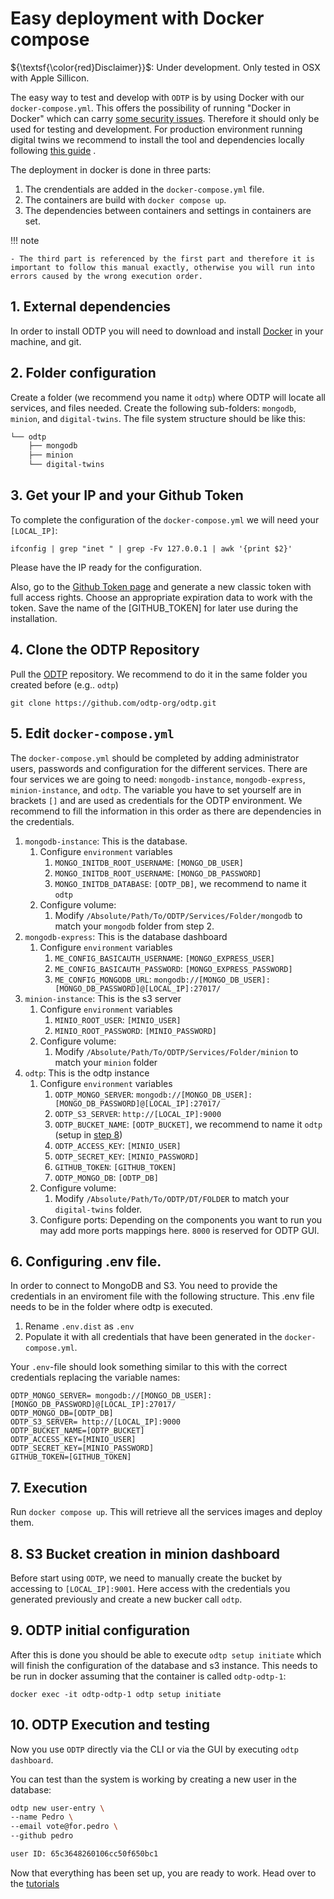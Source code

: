 # Easy deployment with Docker compose

${\textsf{\color{red}Disclaimer}}$: Under development. Only tested in OSX with Apple Sillicon. 

The easy way to test and develop with `ODTP` is by using Docker with our `docker-compose.yml`.
This offers the possibility of running "Docker in Docker" which can carry [some security issues](https://jpetazzo.github.io/2015/09/03/do-not-use-docker-in-docker-for-ci/). Therefore it should only be used for testing and development.
For production environment running digital twins we recommend to install the tool and dependencies locally following [this guide](odtp-local-installation.md)
. 

The deployment in docker is done in three parts:
1. The crendentials are added in the `docker-compose.yml` file.
2. The containers are build with `docker compose up`.
3. The dependencies between containers and settings in containers are set.

!!! note

    - The third part is referenced by the first part and therefore it is important to follow this manual exactly, otherwise you will run into errors caused by the wrong execution order.

## 1. External dependencies

In order to install ODTP you will need to download and install [Docker](https://www.docker.com/) in your machine, and git. 

## 2. Folder configuration 
Create a folder (we recommend you name it `odtp`) where ODTP will locate all services, and files needed.
Create the following sub-folders: `mongodb`, `minion`, and `digital-twins`.
The file system structure should be like this:

```bash
└── odtp
    ├── mongodb
    ├── minion
    └── digital-twins
```

## 3. Get your IP and your Github Token
To complete the configuration of the `docker-compose.yml` we will need your `[LOCAL_IP]`: 

```
ifconfig | grep "inet " | grep -Fv 127.0.0.1 | awk '{print $2}'
```

Please have the IP ready for the configuration.

Also, go to the [Github Token page](https://github.com/settings/tokens) and generate a new classic token with full access rights.
Choose an appropriate expiration data to work with the token.
Save the name of the [GITHUB_TOKEN] for later use during the installation.

## 4. Clone the ODTP Repository
Pull the [ODTP](https://github.com/odtp-org/odtp/tree/main) repository.
We recommend to do it in the same folder you created before (e.g.. `odtp`)

```
git clone https://github.com/odtp-org/odtp.git
```

## 5. Edit `docker-compose.yml` 
The `docker-compose.yml` should be completed by adding administrator users, passwords and configuration for the different services.
There are four services we are going to need: `mongodb-instance`, `mongodb-express`, `minion-instance`, and `odtp`.
The variable you have to set yourself are in brackets `[]` and are used as credentials for the ODTP environment.
We recommend to fill the information in this order as there are dependencies in the credentials.

1. `mongodb-instance`: This is the database.
    1. Configure `environment` variables
        1. `MONGO_INITDB_ROOT_USERNAME`: `[MONGO_DB_USER]`
        2. `MONGO_INITDB_ROOT_USERNAME`: `[MONGO_DB_PASSWORD]`
        3. `MONGO_INITDB_DATABASE`: `[ODTP_DB]`, we recommend to name it `odtp`
    2. Configure volume: 
        1. Modify `/Absolute/Path/To/ODTP/Services/Folder/mongodb` to match your `mongodb` folder from step 2.
2. `mongodb-express`: This is the database dashboard
    1. Configure `environment` variables
        1. `ME_CONFIG_BASICAUTH_USERNAME`: `[MONGO_EXPRESS_USER]`
        2. `ME_CONFIG_BASICAUTH_PASSWORD`: `[MONGO_EXPRESS_PASSWORD]`
        3. `ME_CONFIG_MONGODB_URL`: `mongodb://[MONGO_DB_USER]:[MONGO_DB_PASSWORD]@[LOCAL_IP]:27017/`
3. `minion-instance`: This is the s3 server
    1. Configure `environment` variables
        1. `MINIO_ROOT_USER`: `[MINIO_USER]`
        2. `MINIO_ROOT_PASSWORD`: `[MINIO_PASSWORD]`
    2. Configure volume: 
        1. Modify `/Absolute/Path/To/ODTP/Services/Folder/minion` to match your `minion` folder
4. `odtp`: This is the odtp instance
    1. Configure `environment` variables
        1. `ODTP_MONGO_SERVER`: `mongodb://[MONGO_DB_USER]:[MONGO_DB_PASSWORD]@[LOCAL_IP]:27017/`
        2. `ODTP_S3_SERVER`: `http://[LOCAL_IP]:9000`
        3. `ODTP_BUCKET_NAME`: `[ODTP_BUCKET]`, we recommend to name it `odtp` (setup in [step 8](#bucket_creation))
        4. `ODTP_ACCESS_KEY`: `[MINIO_USER]` 
        5. `ODTP_SECRET_KEY`: `[MINIO_PASSWORD]` 
        6. `GITHUB_TOKEN`: `[GITHUB_TOKEN]`
        7. `ODTP_MONGO_DB`: `[ODTP_DB]`
    2. Configure volume: 
        1. Modify `/Absolute/Path/To/ODTP/DT/FOLDER` to match your `digital-twins` folder.
    3. Configure ports: Depending on the components you want to run you may add more ports mappings here. `8000` is reserved for ODTP GUI.

## 6. Configuring .env file. 

In order to connect to MongoDB and S3. You need to provide the credentials in an enviroment file with the following structure. This .env file needs to be in the folder where odtp is executed.

1. Rename `.env.dist` as `.env`
2. Populate it with all credentials that have been generated in the `docker-compose.yml`.

Your `.env`-file should look something similar to this with the correct credentials replacing the variable names:
```
ODTP_MONGO_SERVER= mongodb://[MONGO_DB_USER]:[MONGO_DB_PASSWORD]@[LOCAL_IP]:27017/
ODTP_MONGO_DB=[ODTP_DB]
ODTP_S3_SERVER= http://[LOCAL_IP]:9000
ODTP_BUCKET_NAME=[ODTP_BUCKET] 
ODTP_ACCESS_KEY=[MINIO_USER]       
ODTP_SECRET_KEY=[MINIO_PASSWORD]
GITHUB_TOKEN=[GITHUB_TOKEN]
```

## 7. Execution 
Run `docker compose up`. This will retrieve all the services images and deploy them. 

<a name="bucket_creation"></a>
## 8. S3 Bucket creation in minion dashboard
Before start using `ODTP`, we need to manually create the bucket by accessing to `[LOCAL_IP]:9001`. Here access with the credentials you generated previously and create a new bucker call `odtp`. 

## 9. ODTP initial configuration
After this is done you should be able to execute `odtp setup initiate` which will finish the configuration of the database and s3 instance. This needs to be run in docker assuming that the container is called `odtp-odtp-1`:

```
docker exec -it odtp-odtp-1 odtp setup initiate
```

## 10. ODTP Execution and testing
Now you use `ODTP` directly via the CLI or via the GUI by executing `odtp dashboard`. 

You can test than the system is working by creating a new user in the database: 

``` bash
odtp new user-entry \
--name Pedro \
--email vote@for.pedro \
--github pedro
```

``` bash
user ID: 65c3648260106cc50f650bc1
```

Now that everything has been set up, you are ready to work. Head over to the [tutorials](tutorials/getting-started.md) 

<script src="https://hypothes.is/embed.js" async></script>
